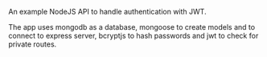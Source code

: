 An example NodeJS API to handle authentication with JWT.

The app uses mongodb as a database, mongoose to create models and to connect to express server, bcryptjs to hash passwords and jwt to check for private routes.
